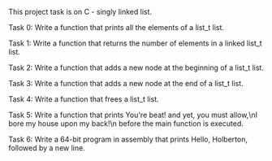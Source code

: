 This project task is on C - singly linked list.

Task 0: Write a function that prints all the elements of a list_t list.

Task 1: Write a function that returns the number of elements in a linked list_t list.

Task 2: Write a function that adds a new node at the beginning of a list_t list.

Task 3: Write a function that adds a new node at the end of a list_t list.

Task 4: Write a function that frees a list_t list.

Task 5: Write a function that prints You're beat! and yet, you must allow,\nI bore my house upon my back!\n before the main function is executed.

Task 6: Write a 64-bit program in assembly that prints Hello, Holberton, followed by a new line.
